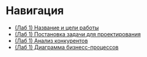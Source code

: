 # Навигация

- [(Лаб 1) Название и цели работы](Lab1_name.md)
- [(Лаб 1) Постановка задачи для проектирования](Lab1_task.md)
- [(Лаб 1) Анализ конкурентов](Lab1_rivals_analysis.md)
- [(Лаб 1) Диаграмма бизнесс-процессов](Lab1_buisiness_diagram.md)
